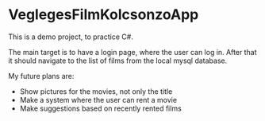 # VeglegesFilmKolcsonzoApp

This is a demo project, to practice C#.

The main target is to have a login page, where the user can log in. After that it should navigate to the list of films from the local mysql database.

My future plans are:
- Show pictures for the movies, not only the title
- Make a system where the user can rent a movie
- Make suggestions based on recently rented films
